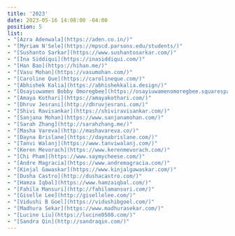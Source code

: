 ```yaml
---
title: '2023'
date: 2023-05-16 14:08:00 -04:00
position: 5
list:
- "[Azra Adenwala](https://aden.co.in/)"
- "[Myriam N'Sele](https://mpscd.parsons.edu/students/)"
- "[Sushanto Sarkar](https://www.sushantosarkar.com/)"
- "[Ina Siddiqui](https://inasiddiqui.com/)"
- "[Han Bao](https://hihan.me/)"
- "[Vasu Mohan](https://vasumohan.com/)"
- "[Caroline Que](https://carolineque.com/)"
- "[Abhishek Kalia](https://abhishekkalia.design/)"
- "[Osayiuwamen Bobby Omoregbee](https://osayiuwamenomoregbee.squarespace.com/)"
- "[Amaya Kothari](https://amayakothari.com/)"
- "[Dhruv Jesrani](http://dhruvjesrani.com/)"
- "[Shivi Ravisankar](https://shiviravisankar.com/)"
- "[Sanjana Mohan](https://www.sanjanamohan.com/)"
- "[Sarah Zhang](http://sarahzhang.me/)"
- "[Masha Vareva](http://mashavareva.co/)"
- "[Dayna Brislane](https://daynabrislane.com/)"
- "[Tanvi Walanj](https://www.tanviwalanj.com/)"
- "[Keren Mevorach](https://www.kerenmevorach.com/)"
- "[Chi Pham](https://www.saymycheese.com/)"
- "[Andre Magracia](https://www.andremagracia.com/)"
- "[Kinjal Gawaskar](https://www.kinjalgawaskar.com/)"
- "[Dusha Castro](http://dushacastro.com/)"
- "[Hamza Iqbal](https://www.hamzaiqbal.com/)"
- "[Fahila Mansuri](http://fahilamansuri.com/)"
- "[Giselle Lee](http://gisellelee.com/)"
- "[Vidushi B Goel](https://vidushibgoel.com/)"
- "[Madhura Sekar](https://www.madhurasekar.com/)"
- "[Lucine Liu](https://lucine0508.com/)"
- "[Sandra Qin](http://sandraqin.com/)"
---
```


